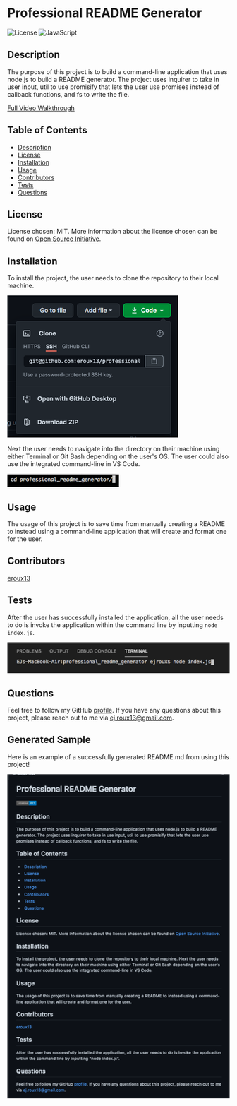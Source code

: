 
# Professional README Generator
![License](https://img.shields.io/badge/License-MIT-blue)
![JavaScript](https://img.shields.io/badge/JavaScript-100.0%25-yellow)

## Description

The purpose of this project is to build a command-line application that uses node.js to build a README generator. The project uses inquirer to take in user input, util to use promisify that lets the user use promises instead of callback functions, and fs to write the file.

[Full Video Walkthrough](https://drive.google.com/file/d/1E8DHLWNlT_jxd4IcTebaC-ah8qcHRi5w/view)

## Table of Contents

* [Description](#description)
* [License](#license)
* [Installation](#installation)
* [Usage](#usage)
* [Contributors](#contributors)
* [Tests](#tests)
* [Questions](#questions)
    
## License

License chosen: MIT.
More information about the license chosen can be found on [Open Source Initiative](https://opensource.org/licenses/MIT).
    
## Installation

To install the project, the user needs to clone the repository to their local machine. 

![Cloning Repo Screenshot](./assets/images/cloneScreenshot.png)

Next the user needs to navigate into the directory on their machine using either Terminal or Git Bash depending on the user's OS. The user could also use the integrated command-line in VS Code.

![Terminal Screenshot](./assets/images/terminalScreenshot.png)

## Usage

The usage of this project is to save time from manually creating a README to instead using a command-line application that will create and format one for the user.

## Contributors

[eroux13](https://www.github.com/eroux13)

## Tests

After the user has successfully installed the application, all the user needs to do is invoke the application within the command line by inputting `node index.js`.

![Invoke Screenshot](./assets/images/invokeScreenshot.png)

## Questions

Feel free to follow my GitHub [profile](https://www.github.com/eroux13).
If you have any questions about this project, please reach out to me via ej.roux13@gmail.com.

## Generated Sample

Here is an example of a successfully generated README.md from using this project!

![Generated Sample Screenshot](./assets/images/sampleScreenshot.png)